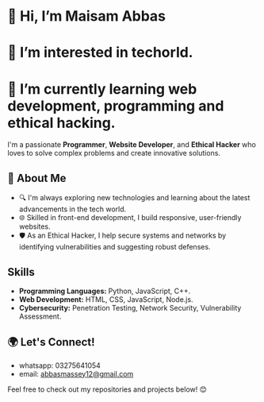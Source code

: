 # 👋 Hi, I’m Maisam Abbas 
# 👀 I’m interested in techorld.
# 🌱 I’m currently learning web development, programming and ethical hacking.


I'm a passionate **Programmer**, **Website Developer**, and **Ethical Hacker** who loves to solve complex problems and create innovative solutions.

## 🚀 About Me

- 🔍 I'm always exploring new technologies and learning about the latest advancements in the tech world.
- 🌐 Skilled in front-end development, I build responsive, user-friendly websites.
- 🛡️ As an Ethical Hacker, I help secure systems and networks by identifying vulnerabilities and suggesting robust defenses.

## Skills

- **Programming Languages:** Python, JavaScript, C++.
- **Web Development:** HTML, CSS, JavaScript, Node.js.
- **Cybersecurity:** Penetration Testing, Network Security, Vulnerability Assessment.

## 🌍 Let's Connect!

 - whatsapp: 03275641054
 - email: abbasmassey12@gmail.com

Feel free to check out my repositories and projects below! 😊

<!---
AbbasMassey/AbbasMassey is a ✨ special ✨ repository because its `README.md` (this file) appears on your GitHub profile.
You can click the Preview link to take a look at your changes.
--->
